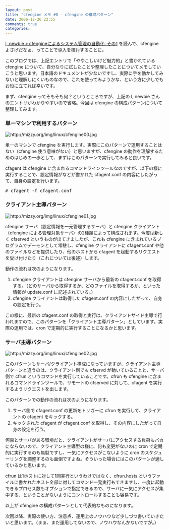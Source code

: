 ```yaml
---
layout: post
title: "cfengine メモ #0 - cfengine の構成パターン"
date: 2006-12-26 22:55
comments: true
categories: 
---
```

<p>
<a class="ext-link" href="http://trombik.mine.nu/~cherry/w/index.php/2006/08/19/715/centralized-configuration-management-with-cfengine-1"><span class="icon"></span>I, newbie &raquo; cfengineによるシステム管理の自動化: その1</a> を読んで、cfengine よさげだなぁ、ってことで導入を検討することに。
</p>
<p>
このブログでは、上記エントリで「ややこしいけど魅力的」と書かれている cfengine について、自分なりに試したことや整理したことについてメモしていこうと思います。日本語のドキュメントが少ないですし、実際に手を動かしてみないと理解しにくいものなので、これを使ってみようかな、という方に少しでもお役に立てれば幸いです。
</p>
<p>
まず、cfengine ってそもそも何？というところですが、上記の I, newbie さんのエントリがわかりやすいので省略。今回は cfengine の構成パターンについて整理してみます。
</p>
<h3 id="単一マシンで利用するパターン">単一マシンで利用するパターン</h3>
<p>
<img src="http://mizzy.org/img/linux/cfengine00.jpg" alt="http://mizzy.org/img/linux/cfengine00.jpg" />
</p>
<p>
単一のマシンで cfengine を実行します。実際にこのパターンで運用することはない（cfengine 使う意味がない）と思いますが、cfengine の動作を理解するためのはじめの一歩として、まずはこのパターンで実行してみると良いです。
</p>
<p>
cfagent は cfengine に含まれるコマンドラインツールなのですが、以下の様に実行することで、設定情報がなどが書かれた cfagent.conf の内容にしたがって、自身の設定を行います。
</p>
<pre class="wiki">
# cfagent -f cfagent.conf
</pre>
<h3 id="クライアント主導パターン">クライアント主導パターン</h3>
<p>
<img src="http://mizzy.org/img/linux/cfengine01.jpg" alt="http://mizzy.org/img/linux/cfengine01.jpg" />
</p>
<p>
cfengine サーバ（設定情報を一元管理するサーバ）と cfengine クライアント（cfengine による管理対象サーバ）の2種類によって構成されます。今度は新しく cfserved というものが出てきましたが、これも cfengine に含まれているプログラムでデーモンとして常駐し、cfengine クライアントに cfagent.conf や他のファイルなどを提供したり、他のホストから cfagent を起動するリクエストを受け付けたり（これについては後述）します。
</p>
<p>
動作の流れは次のようになります。
</p>
<ol start="1"><li>cfengine クライアントは cfengine サーバから最新の cfagent.conf を取得する。（どのサーバから取得するか、どのファイルを取得するか、といった情報が update.conf に記述されている。） </li>
<li>cfengine クライアントは取得した cfagent.conf の内容にしたがって、自身の設定を行う。</li></ol>
<p>
この様に、最新の cfagent.conf の取得と実行は、クライアントサイド主導で行われますので、このパターンを「クライアント主導パターン」としています。実際の運用では、cron で定期的に実行することになるかと思います。
</p>
<h3 id="サーバ主導パターン">サーバ主導パターン</h3>
<p>
<img src="http://mizzy.org/img/linux/cfengine02.jpg" alt="http://mizzy.org/img/linux/cfengine02.jpg" />
</p>
<p>
このパターンもサーバ/クライアント構成になっていますが、クライアント主導パターンと違うのは、クライアント側でも cfservd が動いていることと、サーバ側で cfrun というコマンドを実行していることです。cfrun も cfengine に含まれるコマンドラインツールで、リモートの cfserved に対して、cfagent を実行するようリクエストを出します。
</p>
<p>
このパターンでの動作の流れは次のようになります。
</p>
<ol start="1"><li>サーバ側で cfagent.conf の更新をトリガーに cfrun を実行して、クライアントの cfagent をキックする。</li>
<li>キックされた cfagent が cfagent.conf を取得し、その内容にしたがって自身の設定を行う。</li></ol>
<p>
何百とサーバがある環境だと、クライアントがサーバにアクセスする負荷もバカにならないので、クライアント主導型の様に、何も変更がないのに cron で定期的に実行するのも無駄ですし、一気にアクセスがこないように cron のスケジューリングを調整するのも面倒ですよね。そういった場合にはこのパターンが適しているかと思います。
</p>
<p>
cfrun は1ホストに対して1回実行というわけではなく、cfrun.hosts というファイルに書かれたホスト全部に対してコマンド一発実行もできますし、一度に起動できるプロセス数もオプションで指定できるので、サーバに一気にアクセスが集中する、ということがないようにコントロールすることも容易です。
</p>
<p>
以上が cfengine の構成パターンとして代表的なものになります。
</p>
<p>
次回以降、実際の使い方、注意点、運用上のノウハウなど少しづつ書いていきたいと思います。（まぁ、まだ運用してないので、ノウハウなんかないですが。）
</p>